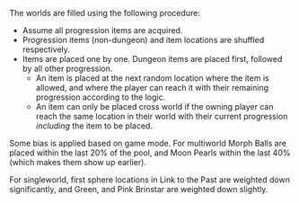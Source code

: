 ﻿The worlds are filled using the following procedure:

- Assume all progression items are acquired.
- Progression items (non-dungeon) and item locations are shuffled respectively.
- Items are placed one by one. Dungeon items are placed first, followed by all
  other progression.
  - An item is placed at the next random location where the item is allowed,
    and where the player can reach it with their remaining progression
    according to the logic.
  - An item can only be placed cross world if the owning player can reach the
    same location in their world with their current progression *including* the
    item to be placed.

Some bias is applied based on game mode. For multiworld Morph Balls are placed
within the last 20% of the pool, and Moon Pearls within the last 40% (which
makes them show up earlier).

For singleworld, first sphere locations in Link to the Past are weighted down
significantly, and Green, and Pink Brinstar are weighted down slightly.
